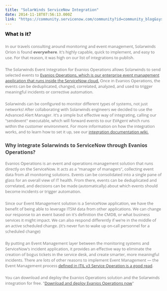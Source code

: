 ```yaml
---
title: "SolarWinds ServiceNow Integration"
date: 2014-11-18T07:56:13.000Z
link: "https://community.servicenow.com/community?id=community_blog&sys_id=dcfc62a5dbd0dbc01dcaf3231f961926"
---
```

<p style="margin: 0 0 20px; color: #747474; font-family: 'Open Sans', Arial, Helvetica, sans-serif; font-size: 13px; font-style: normal; font-weight: normal; text-align: start; text-indent: 0px;"><strong style=": ; color: #000000; font-size: 12pt;">What is it?</strong></p><p style="margin: 0 0 20px; color: #747474; font-family: 'Open Sans', Arial, Helvetica, sans-serif; font-size: 13px; font-style: normal; font-weight: normal; text-align: start; text-indent: 0px;">In our travels consulting around monitoring and event management, Solarwinds Orion is found<span class="Apple-converted-space"> </span><strong>everywhere</strong>. It's highly capable, quick to implement, and easy to use. For that reason, it was high on our list of integrations to publish.</p><p style="margin: 0 0 20px; color: #747474; font-family: 'Open Sans', Arial, Helvetica, sans-serif; font-size: 13px; font-style: normal; font-weight: normal; text-align: start; text-indent: 0px;">The Solarwinds Event Integration for Evanios Operations allows Solarwinds to send selected events to<span class="Apple-converted-space"> </span><a href="http://www.evanios.com/site/evanios-operations/" style="color: #404041;" title="Evanios Operations">Evanios Operations, which is our enterprise event management application that runs inside the ServiceNow cloud.</a> Once in Evanios Operations, the events can be deduplicated, changed, correlated, analyzed, and used to trigger meaningful incidents or corrective automation.</p><p style="margin: 0 0 20px; color: #747474; font-family: 'Open Sans', Arial, Helvetica, sans-serif; font-size: 13px; font-style: normal; font-weight: normal; text-align: start; text-indent: 0px;">Solarwinds can be configured to monitor different types of systems, not just networks! After collaborating with Solarwinds engineers we decided to use the Advanced Alert Manager. It's a simple but effective way of integrating, calling our "sendevent" executable, which will forward events to our EVAgent which runs within the customer environment. For more information on how the integration works, and to learn how to set it up, see our<span class="Apple-converted-space"> </span><a href="http://www.evanios.com/mwiki/index.php?title=SolarWinds_Packaged_Integration" style="color: #404041;" target="_blank" title="SolarWinds ServiceNow Integrations with EOPS">integration documentation wiki.</a></p><h3 style="font-family: 'Open Sans', Arial, Helvetica, sans-serif; color: #404041 !important; font-weight: normal; font-size: 16px !important; font-style: normal; text-align: start; text-indent: 0px;"><strong>Why integrate Solarwinds to ServiceNow<span class="Apple-converted-space"> </span>through<span class="Apple-converted-space"> </span>Evanios Operations?</strong></h3><p></p><p style="margin: 0 0 20px; color: #747474; font-family: 'Open Sans', Arial, Helvetica, sans-serif; font-size: 13px; font-style: normal; font-weight: normal; text-align: start; text-indent: 0px;">Evanios Operations is an event and operations management solution that runs directly on the ServiceNow. It acts as a "manager of managers", collecting event data from all monitoring solutions. Events can be consolidated into a single pane of glass for an overall view of IT health. From there, events can be deduplicated and correlated, and decisions can be made (automatically) about which events should become incidents or trigger automation.</p><p style="margin: 0 0 20px; color: #747474; font-family: 'Open Sans', Arial, Helvetica, sans-serif; font-size: 13px; font-style: normal; font-weight: normal; text-align: start; text-indent: 0px;">Since our Event Management solution is a ServiceNow application, we have the benefit of being able to leverage ITSM data from other applications. We can change our response to an event based on it's definition the CMDB, or what business services it might impact. We can also respond differently if we're in the middle of an active scheduled change. (It's never fun to wake up on-call personnel for a scheduled change)</p><p style="margin: 0 0 20px; color: #747474; font-family: 'Open Sans', Arial, Helvetica, sans-serif; font-size: 13px; font-style: normal; font-weight: normal; text-align: start; text-indent: 0px;">By putting an Event Management layer between the monitoring systems and ServiceNow's incident application, it provides an effective way to eliminate the creation of bogus tickets in the service desk, and create smarter, more meaningful incidents. There are lots of other reasons to implement Event Management — the Event Management process<span class="Apple-converted-space"> </span><a href="https://www.ucisa.ac.uk/~/media/Files/members/activities/ITIL/service_operation/ITIL_Introducing%20Service%20Operation%20pdf.ashx" style="color: #404041;" title="ITIL Service Operation Intro">defined in ITIL v3 Service Operation is a good read</a>.</p><p style="margin: 0 0 20px; color: #747474; font-family: 'Open Sans', Arial, Helvetica, sans-serif; font-size: 13px; font-style: normal; font-weight: normal; text-align: start; text-indent: 0px;"><span style="color: #747474; font-family: 'Open Sans', Arial, Helvetica, sans-serif; font-size: 13px; font-style: normal; font-weight: normal; text-align: start; text-indent: 0px;">You can download and deploy the Evanios Operations solution and the Solarwinds integration for free. "</span><span style="color: #747474; font-family: 'Open Sans', Arial, Helvetica, sans-serif; font-size: 13px; font-style: normal; font-weight: normal; text-align: start; text-indent: 0px;"><a href="http://www.evanios.com/site/download-evanios-operations/" style="color: #404041; font-family: 'Open Sans', Arial, Helvetica, sans-serif; font-size: 13px; font-style: normal; font-weight: normal; text-align: start; text-indent: 0px;" title="Download Evanios Operations">Download and deploy Evanios Operations now</a></span>"</p>